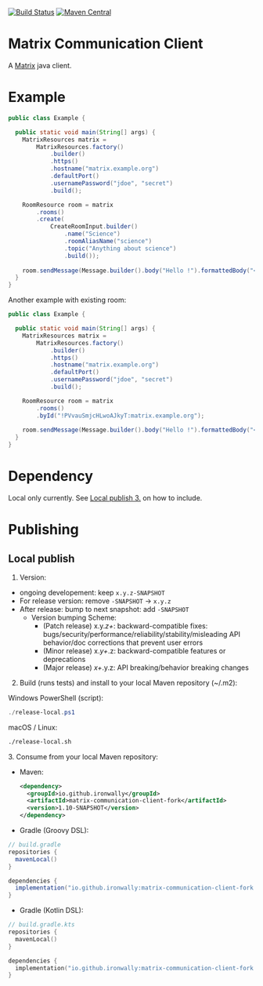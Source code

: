 [![Build Status](https://github.com/Cosium/matrix-communication-client/actions/workflows/ci.yml/badge.svg)](https://github.com/Cosium/matrix-communication-client/actions/workflows/ci.yml)
[![Maven Central](https://img.shields.io/maven-central/v/com.cosium.matrix_communication_client/matrix-communication-client.svg)](https://search.maven.org/#search%7Cgav%7C1%7Cg%3A%22com.cosium.matrix_communication_client%22%20AND%20a%3A%22matrix-communication-client%22)


# Matrix Communication Client

A [Matrix](https://matrix.org/) java client.

# Example

```java
public class Example {

  public static void main(String[] args) {
    MatrixResources matrix =
        MatrixResources.factory()
            .builder()
            .https()
            .hostname("matrix.example.org")
            .defaultPort()
            .usernamePassword("jdoe", "secret")
            .build();

    RoomResource room = matrix
        .rooms()
        .create(
            CreateRoomInput.builder()
                .name("Science")
                .roomAliasName("science")
                .topic("Anything about science")
                .build());
	
    room.sendMessage(Message.builder().body("Hello !").formattedBody("<b>Hello !</b>").build());
  }
}
```

Another example with existing room:

```java
public class Example {

  public static void main(String[] args) {
    MatrixResources matrix =
        MatrixResources.factory()
            .builder()
            .https()
            .hostname("matrix.example.org")
            .defaultPort()
            .usernamePassword("jdoe", "secret")
            .build();

    RoomResource room = matrix
        .rooms()
        .byId("!PVvauSmjcHLwoAJkyT:matrix.example.org");
	
    room.sendMessage(Message.builder().body("Hello !").formattedBody("<b>Hello !</b>").build());
  }
}
```

# Dependency

Local only currently. 
See [Local publish 3.](#local-publish-3) on how to include.

# Publishing
## Local publish
1. Version:
- ongoing developement: keep `x.y.z-SNAPSHOT`
- For release version: remove `-SNAPSHOT` -> `x.y.z`
- After release: bump to next snapshot: add `-SNAPSHOT` 
  - Version bumping Scheme:
    - (Patch release) x.y.*z+*: backward-compatible fixes: bugs/security/performance/reliability/stability/misleading API behavior/doc corrections that prevent user errors
    - (Minor release) x.*y+*.z: backward-compatible features or deprecations
    - (Major release) *x+*.y.z: API breaking/behavior breaking changes

2. Build (runs tests) and install to your local Maven repository (~/.m2):

  Windows PowerShell (script):
  ```powershell
  ./release-local.ps1
  ```
  macOS / Linux:
  ```bash
  ./release-local.sh
  ```

<a id="local-publish-3"></a>
3. Consume from your local Maven repository:
   - Maven:
     ```xml
     <dependency>
       <groupId>io.github.ironwally</groupId>
       <artifactId>matrix-communication-client-fork</artifactId>
       <version>1.10-SNAPSHOT</version>
     </dependency>
     ```

   - Gradle (Groovy DSL):

   ```groovy
   // build.gradle
   repositories {
     mavenLocal()
   }

   dependencies {
     implementation("io.github.ironwally:matrix-communication-client-fork:1.10-SNAPSHOT")
   }
   ```

   - Gradle (Kotlin DSL):

   ```kotlin
   // build.gradle.kts
   repositories {
     mavenLocal()
   }

   dependencies {
     implementation("io.github.ironwally:matrix-communication-client-fork:1.10-SNAPSHOT")
   }
   ```


